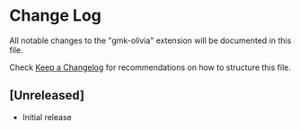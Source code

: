 # Change Log

All notable changes to the "gmk-olivia" extension will be documented in this file.

Check [Keep a Changelog](http://keepachangelog.com/) for recommendations on how to structure this file.

## [Unreleased]

- Initial release
